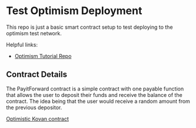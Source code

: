 # Test Optimism Deployment

This repo is just a basic smart contract setup to test deploying to the optimism test network.

Helpful links:
- [Optimism Tutorial Repo](https://github.com/ethereum-optimism/optimism-tutorial/tree/main/getting-started)


## Contract Details

The PayitForward contract is a simple contract with one payable function that allows the user to deposit their funds
and receive the balance of the contract. The idea being that the user would receive a random amount from the previous depositor.

[Optimistic Kovan contract](https://kovan-optimistic.etherscan.io/address/0x441EEd8d3BFbA5DDF88034503a2adDD67EF6Bc8C)


